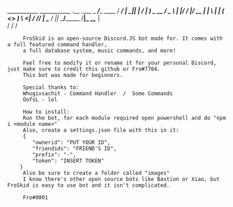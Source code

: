 ___________              ___________   .__    .___ 
\_   _____/______  ____ /   _____/  | _|__| __| _/
 |    __) \_  __ \/  _ \\_____  \|  |/ /  |/ __ |
 |     \   |  | \(  <_> )        \    <|  / /_/ | 
 \___  /   |__|   \____/_______  /__|_ \__\____ |  
     \/                        \/     \/          
		 
		 
		 
		 FroSkid is an open-source Discord.JS bot made for. It comes with a full featured command handler,
		 a full database system, music commands, and more! 
		 
		 Feel free to modify it or rename it for your personal Discord, just make sure to credit this github or Fro#7704.
		 This bot was made for beginners.
		 
		 Special thanks to:
		 Whogivsachit - Command Handler  /  Some Commands
		 OofsL - lol
		 
		 How to install:
		 Run the bot, for each module required open powershell and do "npm i <module name>"
		 Also, create a settings.json file with this in it:
		 {
			"ownerid": "PUT YOUR ID",
			"friendids": "FRIEND'S ID",
			"prefix": "-",
			"token": "INSERT TOKEN"
		}
		 Also be sure to create a folder called "images"
		 I know there's other open source bots like Bastion or Xiao, but FroSkid is easy to use bot and it isn't complicated.
		 
		 Fro#0001
